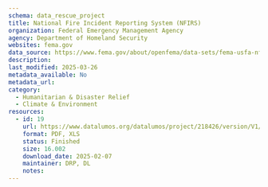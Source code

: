 ```yaml
---
schema: data_rescue_project 
title: National Fire Incident Reporting System (NFIRS)
organization: Federal Emergency Management Agency
agency: Department of Homeland Security
websites: fema.gov
data_source: https://www.fema.gov/about/openfema/data-sets/fema-usfa-nfirs-annual-data
description: 
last_modified: 2025-03-26
metadata_available: No
metadata_url: 
category:
  - Humanitarian & Disaster Relief 
  - Climate & Environment 
resources:
  - id: 19
    url: https://www.datalumos.org/datalumos/project/218426/version/V1/view
    format: PDF, XLS
    status: Finished
    size: 16.002
    download_date: 2025-02-07
    maintainer: DRP, DL
    notes: 
---
```

